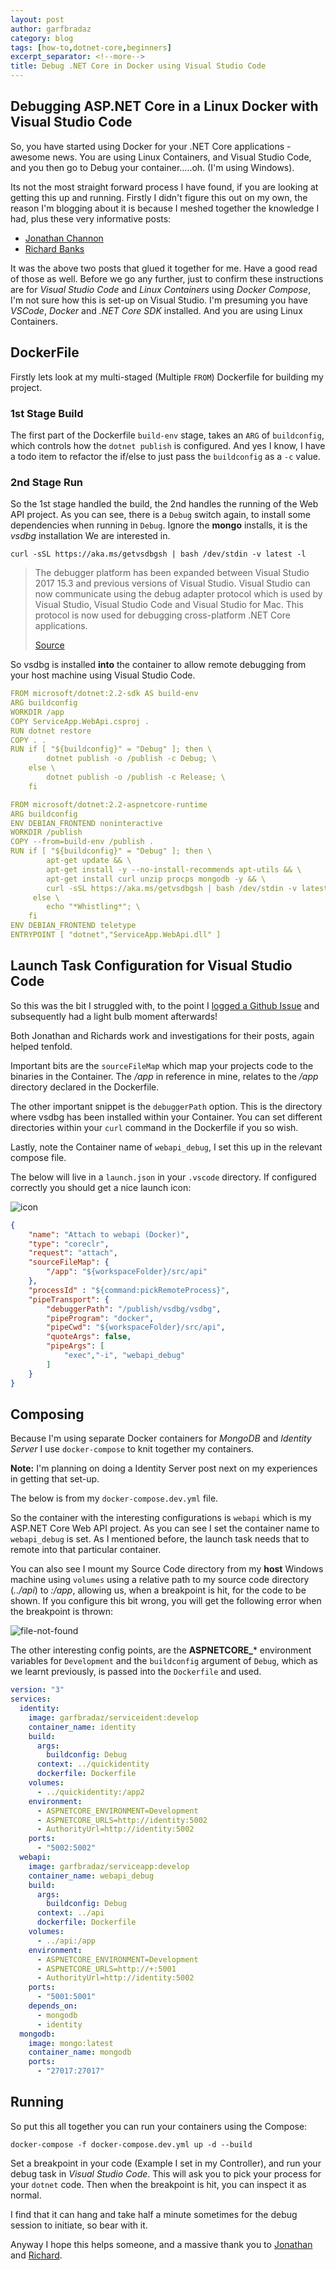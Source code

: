 ```yaml
---
layout: post
author: garfbradaz
category: blog
tags: [how-to,dotnet-core,beginners]
excerpt_separator: <!--more-->
title: Debug .NET Core in Docker using Visual Studio Code
---
```

## Debugging ASP.NET Core in a Linux Docker with Visual Studio Code

So, you have started using Docker for your .NET Core applications - awesome news. You are using Linux Containers, and Visual Studio Code, and you then go to Debug your container.....oh. <!--more--> (I'm using Windows).

Its not the most straight forward process I have found, if you are looking at getting this up and running. Firstly I didn't figure this out on my own, the reason I'm blogging about it is because I meshed together the knowledge I had, plus these very informative posts:

- [Jonathan Channon](http://blog.jonathanchannon.com/2017/06/07/debugging-netcore-docker/)
- [Richard Banks](https://www.richard-banks.org/2018/07/debugging-core-in-docker.html)

It was the above two posts that glued it together for me.  Have a good read of those as well. Before we go any further, just to confirm these instructions are for *Visual Studio Code* and *Linux Containers* using *Docker Compose*, I'm not sure how this is set-up on Visual Studio. I'm presuming you have *VSCode*, *Docker* and *.NET Core SDK* installed. And you are using Linux Containers.

## DockerFile

Firstly lets look at my multi-staged (Multiple `FROM`) Dockerfile for building my project.

### 1st Stage Build

The first part of the Dockerfile `build-env` stage, takes an `ARG` of `buildconfig`, which controls how the `dotnet publish` is configured. And yes I know, I have a todo item to refactor the if/else to just pass the `buildconfig` as a `-c` value.

### 2nd Stage Run

So the 1st stage handled the build, the 2nd handles the running of the Web API project. As you can see, there is a `Debug` switch again, to install some dependencies when running in `Debug`. Ignore the **mongo** installs, it is the *vsdbg* installation We are interested in.

`curl -sSL https://aka.ms/getvsdbgsh | bash /dev/stdin -v latest -l`

>
> The debugger platform has been expanded between Visual Studio 2017 15.3 and
> previous versions of Visual Studio. Visual Studio can now communicate using
> the debug adapter protocol which is used by Visual Studio, Visual Studio Code
> and Visual Studio for Mac. This protocol is now used for debugging
> cross-platform .NET Core applications.
>
> [Source](https://github.com/Microsoft/MIEngine/wiki/Offroad-Debugging-of-.NET-Core-on-Linux---OSX-from-Visual-Studio)

So vsdbg is installed **into** the container to allow remote debugging from your host machine using Visual Studio Code.

```yaml
FROM microsoft/dotnet:2.2-sdk AS build-env
ARG buildconfig
WORKDIR /app
COPY ServiceApp.WebApi.csproj .
RUN dotnet restore
COPY . .
RUN if [ "${buildconfig}" = "Debug" ]; then \
        dotnet publish -o /publish -c Debug; \
    else \
        dotnet publish -o /publish -c Release; \
    fi

FROM microsoft/dotnet:2.2-aspnetcore-runtime
ARG buildconfig
ENV DEBIAN_FRONTEND noninteractive
WORKDIR /publish
COPY --from=build-env /publish .
RUN if [ "${buildconfig}" = "Debug" ]; then \
        apt-get update && \
        apt-get install -y --no-install-recommends apt-utils && \
        apt-get install curl unzip procps mongodb -y && \
        curl -sSL https://aka.ms/getvsdbgsh | bash /dev/stdin -v latest -l /publish/vsdbg; \
     else \
        echo "*Whistling*"; \
    fi
ENV DEBIAN_FRONTEND teletype
ENTRYPOINT [ "dotnet","ServiceApp.WebApi.dll" ]
```

## Launch Task Configuration for Visual Studio Code

So this was the bit I struggled with, to the point I [logged a Github Issue](https://github.com/OmniSharp/omnisharp-vscode/issues/2724) and subsequently had a light bulb moment afterwards!

Both Jonathan and Richards work and investigations for their posts, again helped tenfold.

Important bits are the `sourceFileMap` which map your projects code to the binaries in the Container. The */app* in reference in mine, relates to the */app* directory declared in the Dockerfile.

The other important snippet is the `debuggerPath` option. This is the directory where vsdbg has been installed within your Container. You can set different directories within your `curl` command in the Dockerfile if you so wish.

Lastly, note the Container name of `webapi_debug`, I set this up in the relevant compose file.

The below will live in a `launch.json` in your `.vscode` directory. If configured correctly you should get a nice launch icon:

![icon](/assets/img/posts/debug-vscode-docker.png)

```json
{
    "name": "Attach to webapi (Docker)",
    "type": "coreclr",
    "request": "attach",
    "sourceFileMap": {
        "/app": "${workspaceFolder}/src/api"
    },
    "processId" : "${command:pickRemoteProcess}",
    "pipeTransport": {
        "debuggerPath": "/publish/vsdbg/vsdbg",
        "pipeProgram": "docker",
        "pipeCwd": "${workspaceFolder}/src/api",
        "quoteArgs": false,
        "pipeArgs": [
            "exec","-i", "webapi_debug"
        ]
    }
}
```

## Composing

Because I'm using separate Docker containers for *MongoDB* and *Identity Server* I use `docker-compose` to knit together my containers.

**Note:** I'm planning on doing a Identity Server post next on my experiences in getting that set-up.

The below is from my `docker-compose.dev.yml` file.

So the container with the interesting configurations is `webapi` which is my ASP.NET Core Web API project.  As you can see I set the container name to `webapi_debug` is set. As I mentioned before, the launch task needs that to remote into that particular container.

You can also see I mount my Source Code directory from my **host** Windows machine using `volumes` using a relative path to my source code directory (*../api*) to *:/app*, allowing us, when a breakpoint is hit, for the code to be shown. If you configure this bit wrong, you will get the following error when the breakpoint is thrown:

![file-not-found](/assets/img/posts/not-found-debug.png)

The other interesting config points, are the **ASPNETCORE_*** environment variables for `Development` and the `buildconfig` argument of `Debug`, which as we learnt previously, is passed into the `Dockerfile` and used.

```yaml
version: "3"
services:
  identity:
    image: garfbradaz/serviceident:develop
    container_name: identity
    build:
      args:
        buildconfig: Debug
      context: ../quickidentity
      dockerfile: Dockerfile
    volumes:
      - ../quickidentity:/app2
    environment:
      - ASPNETCORE_ENVIRONMENT=Development
      - ASPNETCORE_URLS=http://identity:5002  
      - AuthorityUrl=http://identity:5002
    ports:
      - "5002:5002"
  webapi:
    image: garfbradaz/serviceapp:develop
    container_name: webapi_debug
    build:
      args:
        buildconfig: Debug
      context: ../api
      dockerfile: Dockerfile
    volumes:
      - ../api:/app
    environment:
      - ASPNETCORE_ENVIRONMENT=Development
      - ASPNETCORE_URLS=http://+:5001
      - AuthorityUrl=http://identity:5002
    ports:
      - "5001:5001"
    depends_on:
      - mongodb
      - identity
  mongodb:
    image: mongo:latest
    container_name: mongodb
    ports:
      - "27017:27017"
```

## Running

So put this all together you can run your containers using the Compose:

`docker-compose -f docker-compose.dev.yml up -d --build`

Set a breakpoint in your code (Example I set in my Controller), and run your debug task in *Visual Studio Code*. This will ask you to pick your process for your `dotnet` code. Then when the breakpoint is hit,  you can inspect it as normal.

I find that it can hang and take half a minute sometimes for the debug session to initiate, so bear with it.

Anyway I hope this helps someone, and a massive thank you to [Jonathan](https://twitter.com/jchannon) and [Richard](https://twitter.com/rbanks54).